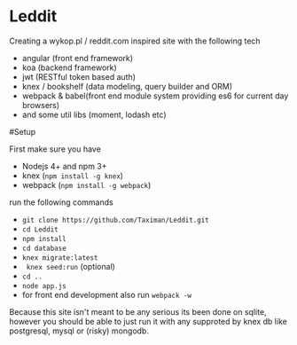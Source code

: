 # Leddit
Creating a wykop.pl / reddit.com inspired site with the following tech

* angular (front end framework)
* koa (backend framework)
* jwt (RESTful token based auth)
* knex / bookshelf (data modeling, query builder and ORM)
* webpack & babel(front end module system providing es6 for current day browsers)
* and some util libs (moment, lodash etc)

#Setup

First make sure you have
* Nodejs 4+ and npm 3+
* knex (```npm install -g knex```)
* webpack (```npm install -g webpack```)

run the following commands
* ```git clone https://github.com/Taximan/Leddit.git```
* ```cd Leddit```
* ```npm install```
* ```cd database```
* ```knex migrate:latest```
* ``` knex seed:run``` (optional)
* ```cd ..```
* ```node app.js```
* for front end development also run ```webpack -w ``` 


Because this site isn't meant to be any serious its been done on sqlite, 
however you should be able to just run it with any supproted by knex db like postgresql, 
mysql or (risky) mongodb. 
